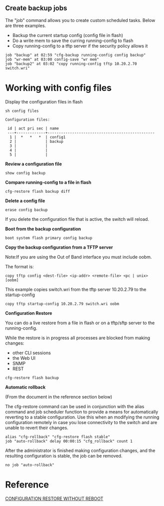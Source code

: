 ## Create backup jobs
The "job" command allows you to create custom scheduled tasks. Below are three examples.

* Backup the current startup config (config file in flash)
* Do a write mem to save the curring running-config to flash
* Copy running-config to a tftp server if the security policy allows it

```
job "backup" at 02:59 "cfg-backup running-config config backup"
job "wr-mem" at 03:00 config-save "wr mem"
job "backup2" at 03:02 "copy running-config tftp 10.20.2.70 switch.wri"
```

# Working with config files
Display the configuration files in flash

```
sh config files

Configuration files:

 id | act pri sec | name
 ---+-------------+------------------------------------------------
  1 |  *   *   *  | config1
  2 |             | backup
  3 |             | 
  4 |             | 
  5 |             | 
```
**Review a configuration file**

`
show config backup
`

**Compare running-config to a file in flash**

`
cfg-restore flash backup diff 
`

**Delete a config file**

```
erase config backup
```

If you delete the configuration file that is active, the switch will reload.


**Boot from the backup configuration**

`
boot system flash primary config backup
`

**Copy the backup configuration from a TFTP server**

Note:If you are using the Out of Band interface you must include oobm.

The format is: 

`
copy tftp config <dest-file> <ip-addr> <remote-file> <pc | unix> [oobm]
`

This example copies switch.wri from the tftp server 10.20.2.79 to the startup-config

`
copy tftp startup-config 10.20.2.79 switch.wri oobm
`

**Configuration Restore**

You can do a live restore from a file in flash or on a tftp/sftp server to the running-config. 

While the restore is in progress all processes are blocked from making changes:

* other CLI sessions
* the Web UI
* SNMP
* REST


`cfg-restore flash backup
`

**Automatic  rollback**

(From the document in the reference section below)

The cfg-restore command can be used in conjunction with the alias command and job scheduler function to provide a means for automatically reverting to a stable configuration. Use this when an modifying the running configuration remotely in case you lose connectivity to the switch and are unable to revert their changes.

```
alias "cfg-rollback" "cfg-restore flash stable"
job "auto-rollback" delay 00:00:15 "cfg_rollback" count 1
```

After the administrator is finished making configuration changes, and the resulting configuration is stable, the job can be removed.

`
no job "auto-rollback"
`



# Reference

[CONFIGURATION RESTORE WITHOUT REBOOT](https://higherlogicdownload.s3.amazonaws.com/HPE/MigratedAssets/Config_Restore_without_Reboot.pdf)
